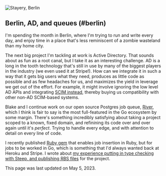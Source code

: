<div class="my-16
            md:ml-[calc(-2rem)] md:w-[calc(100%+2rem)]
            lg:mr-[calc(-75px)] lg:md:ml-[calc(-2rem-75px)] lg:md:w-[calc(100%+2rem+2*75px)]
            xl:mr-[calc(-150px)] xl:md:ml-[calc(-2rem-150px)] xl:md:w-[calc(100%+2rem+2*150px)]
            ">
    <img src="/photographs/now/2024-05-stayery.jpg" alt="Stayery, Berlin" class="md:rounded-lg w-full">
</div>

<!--

 class="max-w-none w-screen lg:-mx-[200px] lg:w-[calc(100%+400px)]">

-->

## Berlin, AD, and queues (#berlin)

I'm spending the month in Berlin, where I'm trying to run and write every day, and enjoy time in a place that's less reminiscent of a zombie wasteland than my home city.

The next big project I'm tackling at work is Active Directory. That sounds about as fun as a root canal, but I take it as an interesting challenge. AD is a long in the tooth technology that's still in use by many of the biggest players in the industry (we even used it at Stripe!). How can we integrate it in such a way that it gets big users what they need, produces as little code as possible and as few headaches for us, and maximizes the yield in leverage we get out of the effort. For example, it might involve ignoring the low level AD APIs and integrating [SCIM instead](https://en.wikipedia.org/wiki/System_for_Cross-domain_Identity_Management), thereby buying us compatibility with other non-AD SCIM-based systems.

Blake and I continue work on our open source Postgres job queue, [River](https://github.com/riverqueue/river), which I think is fair to say is the most full-featured in the Go ecosystem by some margin. There's something incredibly satisfying about taking a project scoped to a known, fixed domain, and refinining its code over and over again until it's _perfect_.  Trying to handle every edge, and with attention to detail on every line of code.

I recently published [Ruby gem](https://github.com/riverqueue/riverqueue-ruby) that enables job insertion in Ruby, but for jobs to be worked in Go, which is something that I'd always wanted back at Heroku and Stripe. I wrote about [my experience putting in type checking with Steep, and publishing RBS files](/fragments/ruby-typing-2024) for the project.

<div class="not-prose">
    <p class="font-serif italic my-1 leading-normal not-prose text-sm tracking-tight">This page was last updated on
        <span class="font-bold">May 5, 2023</span>.
    </p>
</div>

<!--

/ ---------------------------------------------------------------------------- 
/ OLD
/ ---------------------------------------------------------------------------- 

## Apr 9, 2023

I'm in San Francisco, where inertia keeps me rooted.

Work on Crunchy Bridge continues. As part of filling out a self-evaluation last week I scanned every pull request I've issued over the last year, and I liked what I saw. What we've shipped during that time is above and beyond any org I've worked at before. Small teams, agile tech stacks, and lack of a culture of objection-for-objection's-sake do wonders for productivity.

A few things I sent out the door recently:

* Multi-factor authentication, supporting WebAuthn (Yubikeys and biometric challenges like Touch ID) and TOTP (time-based one-time passwords). ([Notes](/fragments/lean-fast) on getting this shipped quickly.)
* An asynchronous query runner that's built to scale by taking advantage of Go's parallelism, by storing results to S3 instead of Postgres, and which prunes its results regularly.
* [Retired our use of Keycloak](/atoms/gkoxmy2), which involved many smaller tasks like adopting a [fancy new password hashing scheme](/fragments/password-hashing).

Pre-lockdown, I'd gotten into the best shape of my life by baking exercise into my schedule with a daily run commute, fitness which I unfortunately let languish. Newly armed with a WeWork pass and gym membership (for the showers), I'm bringing it back. A straight shot from the mountain down Market St to Embarcadero -- 50km/week if I keep it up.

Next month, Europe.

## Dec 28, 2022

I'm back home in Calgary for the holidays, staring into the precipice of 2023 which between money markets, strife, and war is shaping up to be a formidable year.

At work, we're aiming to build the best database-as-a-service in the world. I shipped more features over the last year than the previous five combined, and which were built into a robust stack that to this day has less tech debt than many two-week-old startups (I'm kind of proud of it, you might be able to tell). We have another aggressive roadmap for 2023, and I'll be doing my best to make sure that we don't slip.

I added a couple new sections to the site recently:

* [**Atoms:**](/atoms) Short multimedia particles minus the stress of a social media platform ([atom feed](/atoms.atom)).
* [**Sequences:**](/sequences) Periodic large format photos paired with prose. An older project, but one which I recently revived, flattened, and republished.

A few weeks before that I became somewhat enamored by the idea of [Spring '83](https://www.robinsloan.com/lab/specifying-spring-83/) and ended up [writing a server implementation](https://github.com/brandur/neospring) which is now in prod and [hosts my board](https://neospring.brandur.org/). I don't think Twitter is being displaced anytime soon, but these indy web projects are great.

In 2023: write, move, visit France.

## Apr 5, 2020

It's 2020. Like for almost everyone else on Earth, COVID-19 is top-of-mind. I'm working from home, San Francisco is sheltering in place, and the future is a hugely uncertain time.

{{HTMLRender (ImgSrcAndAltAndClass "/assets/images/now/twin-peaks-stairs.jpg" "Stairs up to Twin Peaks" "overflowing")}}

As bad as our present day situation is, an indefinite work from home policy has given me more flexibility and more energy in my day-to-day than I've ever had in my adult life, and I'm going to do my best not to waste it.

Some things I’m working on:

* Write every day, and try to so fluidly. Instead of agonizing over every word, get content down, revise, and revise again. Some projects:

    * A (roughly) weekly newsletter called <em>Nanoglyph</em>. I’m challenging myself to send at least 30 editions in 2020, and do so without compromising content quality. You should <a href="https://nanoglyph-signup.brandur.org/">try subscribing</a>.
    * A development log with notes on daily software discoveries and projects. Most entries will be of minor interest, but frequent enough to build writing cadence. <a href="/fragments/google-cloud-run-deploy">For example</a>.

* Meditate every day.

## Dec 31, 2019

/ p I’m in Calgary for the winter break. It’s the last day of 2019 and we’re on the precipice of a new decade.
/ p
/   img.overflowing src="/assets/images/now/calgary-snow.jpg" srcset="/assets/images/now/calgary-snow@2x.jpg 2x, /assets/now/calgary-snow.jpg 1x"
/ p Some things I’m working on:
/ ul
/   li Writing a (roughly) weekly newsletter called <em>Nanoglyph</em>. I’m challenging myself to send at least 30 editions in 2020, and do so without compromising content quality. You should <a href="https://nanoglyph-signup.brandur.org/">try subscribing</a>.
/   li Write more, and more fluidly. Instead of agonizing over every word, get content down, revise, and revise again.
/   li The craft of software has landed on a plateau where big, complicated, fragile backend deployments that support slow, underwhelming, buggy frontend products is the norm. Find techniques and ideas to reverse this trend and boost their signal.
/   li Ran 1000 miles and did 42k pushups in 2019, do so again in 2020. Keep weight at ~150 lbs. Zero in on ~10% body fat.
/   li Reboot meditation practice. Did pretty well in 2018, but fell off the wagon completely in 2019. Aim for a couple 30 consecutive day runs.



## June 5, 2019

/ p I'm in Berlin.
/ p
/   img.overflowing src="/assets/images/now/molecule-man.jpg" srcset="/assets/images/now/molecule-man@2x.jpg 2x, /assets/now/molecule-man.jpg 1x"
/ p A few points of focus:
/ ul
/   li <A href="/sequences-project">A photography project called <strong><em>Sequences</em></strong></a> as an experiment to promote the independent web.
/   li A tiny static site framework that encourages stability through writing build recipes in a compiled language instead of in untyped templates, or having them implied through file organization.
/   li Writing on topics like <del>WebSockets</del> (<a href="/live-reload">done</a>), operable databases, and stability through data constraints.
/   li Nutrition and fitness: Leaner diet, run 1000 miles in 2019. Targeting <150 lbs. and ~10% body fat.



## April 20, 2018

/ p I'm in San Francisco, working on technology at Stripe.
/ p
/   img.overflowing src="/assets/images/now/sutro-giants.jpg" srcset="/assets/images/now/sutro-giants@2x.jpg 2x, /assets/now/sutro-giants.jpg 1x"
/ p A few points of focus:
/ ul
/   li Meditating every day.
/   li Learning <a href="/rust-web">Rust</a>, and using it to proof out resilient services that don't need constant human attention.
/   li Exercising my <a href="https://twitter.com/brandur/statuses/823588112488013824">attention muscle</a> by putting in more periods of deep thought and intense non-maintenance work. I wake up early, and try to focus on only one thing at a time.



## November 26, 2017

/ p I'm in Japan, visiting its unique duality of the most beautiful natural and urban environments in the world, decompressing from the ever-turning treadmill of electronic life, writing, and visiting as many <a href="https://en.wikipedia.org/wiki/Onsen">onsens</a> as I can find.



## September 18, 2017

/ p I'm in Canada enjoying its exceptional natural beauty during the final days of summer, visiting family, and attending the weddings of a few of my oldest friends.



## January 23rd, 2016

/ I'm in San Francisco concentrating on self-discipline, self-improvement, and shipping the next big thing at Stripe.



## Other old stuff

/ li Seeking to deeply understand some of my favorite pieces of technology like Postgres and Rust, and transforming those findings into published material.
/ li Writing an aspirational guide for building software that's simple, robust, and stable without constant human attention.
/ li Some basic voice recording to help me get more articulate and be able to form more cohesive long form thoughts in speech.

-->
